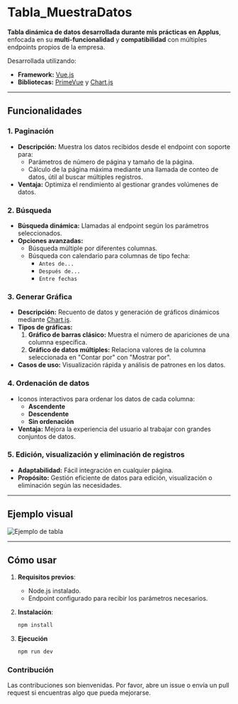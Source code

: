 # Tabla_MuestraDatos

**Tabla dinámica de datos desarrollada durante mis prácticas en Applus**, enfocada en su **multi-funcionalidad** y **compatibilidad** con múltiples endpoints propios de la empresa.

Desarrollada utilizando:
- **Framework:** [Vue.js](https://vuejs.org/)
- **Bibliotecas:** [PrimeVue](https://primevue.org/) y [Chart.js](https://www.chartjs.org/)

---

## Funcionalidades

### 1. Paginación
- **Descripción:** Muestra los datos recibidos desde el endpoint con soporte para:
  - Parámetros de número de página y tamaño de la página.
  - Cálculo de la página máxima mediante una llamada de conteo de datos, útil al buscar múltiples registros.
- **Ventaja:** Optimiza el rendimiento al gestionar grandes volúmenes de datos.

### 2. Búsqueda
- **Búsqueda dinámica:** Llamadas al endpoint según los parámetros seleccionados.
- **Opciones avanzadas:**
  - Búsqueda múltiple por diferentes columnas.
  - Búsqueda con calendario para columnas de tipo fecha:
    - `Antes de...`
    - `Después de...`
    - `Entre fechas`

### 3. Generar Gráfica
- **Descripción:** Recuento de datos y generación de gráficos dinámicos mediante [Chart.js](https://www.chartjs.org/).
- **Tipos de gráficas:**
  1. **Gráfico de barras clásico:** Muestra el número de apariciones de una columna específica.
  2. **Gráfico de datos múltiples:** Relaciona valores de la columna seleccionada en "Contar por" con "Mostrar por".
- **Casos de uso:** Visualización rápida y análisis de patrones en los datos.

### 4. Ordenación de datos
- Iconos interactivos para ordenar los datos de cada columna:
  - **Ascendente**
  - **Descendente**
  - **Sin ordenación**
- **Ventaja:** Mejora la experiencia del usuario al trabajar con grandes conjuntos de datos.

### 5. Edición, visualización y eliminación de registros
- **Adaptabilidad:** Fácil integración en cualquier página.
- **Propósito:** Gestión eficiente de datos para edición, visualización o eliminación según las necesidades.

---

## Ejemplo visual

![Ejemplo de tabla](https://via.placeholder.com/800x400?text=Captura+de+ejemplo) <!-- Cambia este enlace por una captura real -->

---

## Cómo usar

1. **Requisitos previos**: 
   - Node.js instalado.
   - Endpoint configurado para recibir los parámetros necesarios.

2. **Instalación**:
   ```bash
   npm install
3. **Ejecución**
   ```bash
   npm run dev

### Contribución
Las contribuciones son bienvenidas. Por favor, abre un issue o envía un pull request si encuentras algo que pueda mejorarse.
